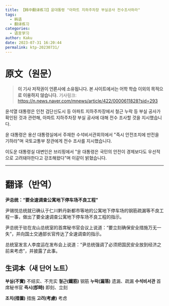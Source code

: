 ```yaml
---
title: 【韩中翻译练习】윤대통령 "아파트 지하주차장 부실공사 전수조사하라"
tags:
  - 韩语
  - 翻译练习
categories:
  - 语言学习
author: Kaku
date: 2023-07-31 16:20:44
permalink: ktp-20230731/
---
```


# 原文（원문）

> **이 기사 저작권이 언론사에 소유됩니다. 본 사이트에서는 어학 학습 이외의 목적으로 이용하지 않습니다.**
> 기사링크: https://n.news.naver.com/mnews/article/422/0000611828?sid=293

<!--more-->

윤석열 대통령은 인천 검단신도시 등 아파트 지하주차장에서 철근 누락 등 부실 공사가 확인된 것과 관련해, 아파트 지하주차장 부실 공사에 대해 전수 조사할 것을 지시했습니다.

윤 대통령은 용산 대통령실에서 주재한 수석비서관회의에서 "즉시 안전조치에 만전을 기하라"며 국토교통부 장관에게 전수 조사를 지시했습니다.

이도운 대통령실 대변인은 브리핑에서 "윤 대통령은 국민의 안전이 경제보다도 우선적으로 고려돼야한다고 강조해왔다"며 이같이 밝혔습니다.

---

# 翻译（반역）

**尹总统：“要全速调查公寓地下停车场不良工程"**

尹锡悦总统就已确认于仁川黔丹新都市等地的公寓地下停车场的钢筋疏漏等不良工程一事，做出了要全速调查公寓地下停车场不良工程的指示。

尹总统于驻在龙山总统室的首席秘书官会议上说道：“要立刻确保安全措施万无一失”，并向国土交通部长官传达了全速调查的指示。

总统室发言人李度运在发布会上说道：“尹总统强调了必须把国民安全放到经济之前来考虑”，并披露了此事。

## 生词本（새 단어 노트）

**부실(不實)** 不结实、不充实
**철근(鐵筋)** 钢筋
**누락(漏落)** 遗漏、疏漏
**수석비서관** 首席秘书官
**즉시(卽時)** 即刻、立刻

**조치(措置)** 措施
**고려(考慮)** 考虑
